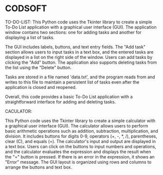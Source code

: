 # CODSOFT 
TO-DO-LIST:
This Python code uses the Tkinter library to create a simple To-Do List application with a graphical user interface (GUI). The application window contains two sections: one for adding tasks and another for displaying a list of tasks.

The GUI includes labels, buttons, and text entry fields. The "Add task" section allows users to input tasks in a text box, and the entered tasks are displayed in a list on the right side of the window. Users can add tasks by clicking the "Add" button. The application also supports deleting tasks from the list using the "Delete" button.

Tasks are stored in a file named 'data.txt', and the program reads from and writes to this file to maintain a persistent list of tasks even after the application is closed and reopened.

Overall, this code provides a basic To-Do List application with a straightforward interface for adding and deleting tasks.


CACULATOR:

This Python code uses the Tkinter library to create a simple calculator with a graphical user interface (GUI). The calculator allows users to perform basic arithmetic operations such as addition, subtraction, multiplication, and division. It includes buttons for digits 0-9, operators (+, -, *, /), parentheses, clear (C), and equals (=). The calculator's input and output are displayed in a text box. Users can click on the buttons to input numbers and operations, and the calculator evaluates the expression and displays the result when the "=" button is pressed. If there is an error in the expression, it shows an "Error" message. The GUI layout is organized using rows and columns to arrange the buttons and text box.
